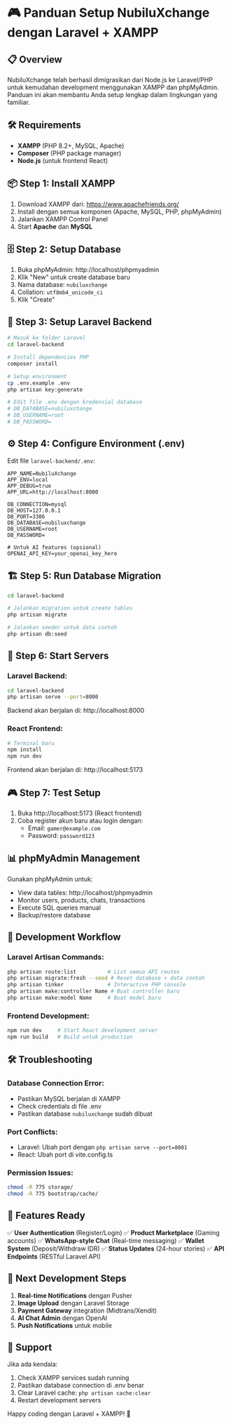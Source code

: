 # 🎮 Panduan Setup NubiluXchange dengan Laravel + XAMPP

## 📋 Overview

NubiluXchange telah berhasil dimigrasikan dari Node.js ke Laravel/PHP untuk kemudahan development menggunakan XAMPP dan phpMyAdmin. Panduan ini akan membantu Anda setup lengkap dalam lingkungan yang familiar.

## 🛠️ Requirements

- **XAMPP** (PHP 8.2+, MySQL, Apache)
- **Composer** (PHP package manager)
- **Node.js** (untuk frontend React)

## 📦 Step 1: Install XAMPP

1. Download XAMPP dari: https://www.apachefriends.org/
2. Install dengan semua komponen (Apache, MySQL, PHP, phpMyAdmin)
3. Jalankan XAMPP Control Panel
4. Start **Apache** dan **MySQL**

## 🗄️ Step 2: Setup Database

1. Buka phpMyAdmin: http://localhost/phpmyadmin
2. Klik "New" untuk create database baru
3. Nama database: `nubiluxchange`
4. Collation: `utf8mb4_unicode_ci`
5. Klik "Create"

## 🎯 Step 3: Setup Laravel Backend

```bash
# Masuk ke folder Laravel
cd laravel-backend

# Install dependencies PHP
composer install

# Setup environment
cp .env.example .env
php artisan key:generate

# Edit file .env dengan kredensial database
# DB_DATABASE=nubiluxchange
# DB_USERNAME=root
# DB_PASSWORD=
```

## ⚙️ Step 4: Configure Environment (.env)

Edit file `laravel-backend/.env`:

```env
APP_NAME=NubiluXchange
APP_ENV=local
APP_DEBUG=true
APP_URL=http://localhost:8000

DB_CONNECTION=mysql
DB_HOST=127.0.0.1
DB_PORT=3306
DB_DATABASE=nubiluxchange
DB_USERNAME=root
DB_PASSWORD=

# Untuk AI features (opsional)
OPENAI_API_KEY=your_openai_key_here
```

## 🏗️ Step 5: Run Database Migration

```bash
cd laravel-backend

# Jalankan migration untuk create tables
php artisan migrate

# Jalankan seeder untuk data contoh
php artisan db:seed
```

## 🚀 Step 6: Start Servers

### Laravel Backend:
```bash
cd laravel-backend
php artisan serve --port=8000
```
Backend akan berjalan di: http://localhost:8000

### React Frontend:
```bash
# Terminal baru
npm install
npm run dev
```
Frontend akan berjalan di: http://localhost:5173

## 🎮 Step 7: Test Setup

1. Buka http://localhost:5173 (React frontend)
2. Coba register akun baru atau login dengan:
   - Email: `gamer@example.com`
   - Password: `password123`

## 📊 phpMyAdmin Management

Gunakan phpMyAdmin untuk:
- View data tables: http://localhost/phpmyadmin
- Monitor users, products, chats, transactions
- Execute SQL queries manual
- Backup/restore database

## 🔧 Development Workflow

### Laravel Artisan Commands:
```bash
php artisan route:list          # List semua API routes
php artisan migrate:fresh --seed # Reset database + data contoh
php artisan tinker              # Interactive PHP console
php artisan make:controller Name # Buat controller baru
php artisan make:model Name     # Buat model baru
```

### Frontend Development:
```bash
npm run dev     # Start React development server
npm run build   # Build untuk production
```

## 🛠️ Troubleshooting

### Database Connection Error:
- Pastikan MySQL berjalan di XAMPP
- Check credentials di file .env
- Pastikan database `nubiluxchange` sudah dibuat

### Port Conflicts:
- Laravel: Ubah port dengan `php artisan serve --port=8001`
- React: Ubah port di vite.config.ts

### Permission Issues:
```bash
chmod -R 775 storage/
chmod -R 775 bootstrap/cache/
```

## 📱 Features Ready

✅ **User Authentication** (Register/Login)
✅ **Product Marketplace** (Gaming accounts)
✅ **WhatsApp-style Chat** (Real-time messaging)
✅ **Wallet System** (Deposit/Withdraw IDR)
✅ **Status Updates** (24-hour stories)
✅ **API Endpoints** (RESTful Laravel API)

## 🎯 Next Development Steps

1. **Real-time Notifications** dengan Pusher
2. **Image Upload** dengan Laravel Storage
3. **Payment Gateway** integration (Midtrans/Xendit)
4. **AI Chat Admin** dengan OpenAI
5. **Push Notifications** untuk mobile

## 🤝 Support

Jika ada kendala:
1. Check XAMPP services sudah running
2. Pastikan database connection di .env benar
3. Clear Laravel cache: `php artisan cache:clear`
4. Restart development servers

Happy coding dengan Laravel + XAMPP! 🚀